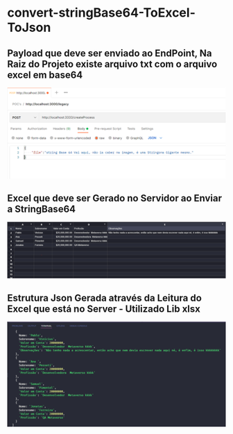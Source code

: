 # convert-stringBase64-ToExcel-ToJson

## Payload que deve ser enviado ao EndPoint, Na Raiz do Projeto existe arquivo txt com o arquivo excel em base64
![alt text](exemplo-request.PNG)

## Excel que deve ser Gerado no Servidor ao Enviar a StringBase64
![alt text](excel-image.PNG)

## Estrutura Json Gerada através da Leitura do Excel que está no Server - Utilizado Lib xlsx
![alt text](json-gerado.PNG)
